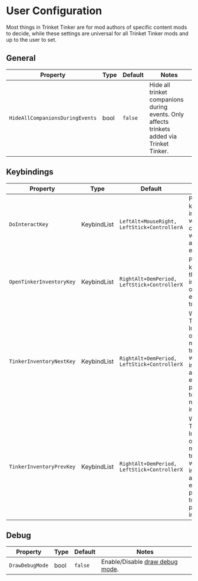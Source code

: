 # User Configuration

Most things in Trinket Tinker are for mod authors of specific content mods to decide, while these settings are universal for all Trinket Tinker mods and up to the user to set.

## General

| Property | Type | Default | Notes |
| -------- | ---- | ------- | ----- |
| `HideAllCompanionsDuringEvents` | bool | `false` | Hide all trinket companions during events. Only affects trinkets added via Trinket Tinker. |

## Keybindings

| Property | Type | Default | Notes |
| -------- | ---- | ------- | ----- |
| `DoInteractKey` | KeybindList | `LeftAlt+MouseRight, LeftStick+ControllerA` | Press this key to interact with your companion, while you are close enough. |
| `OpenTinkerInventoryKey` | KeybindList | `RightAlt+OemPeriod, LeftStick+ControllerX` | Press this key to open the inventory of your equipped trinket(s). |
| `TinkerInventoryNextKey` | KeybindList | `RightAlt+OemPeriod, LeftStick+ControllerX` | While a Tinker Inventory is open and multiple trinkets with inventory are equipped, press this to go to the next inventory. |
| `TinkerInventoryPrevKey` | KeybindList | `RightAlt+OemPeriod, LeftStick+ControllerX` | While a Tinker Inventory is open and multiple trinkets with inventory are equipped, press this to go to the previous inventory. |

## Debug

| Property | Type | Default | Notes |
| -------- | ---- | ------- | ----- |
| `DrawDebugMode` | bool | `false` | Enable/Disable [draw debug mode](007-Utility.md#tt_draw_debug). |

